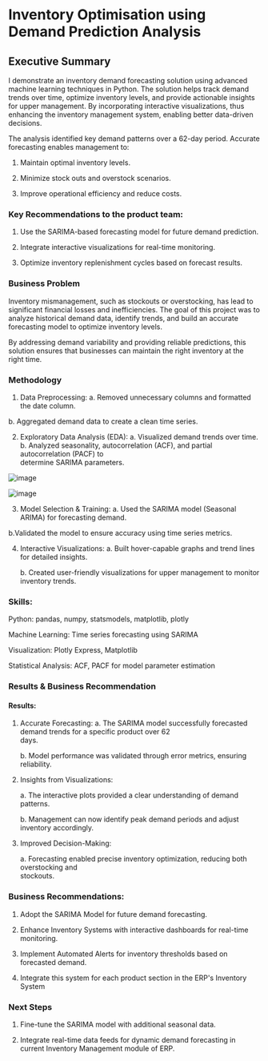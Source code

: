 # Inventory Optimisation using Demand Prediction Analysis

## Executive Summary

I demonstrate an inventory demand forecasting solution using advanced machine learning techniques in Python. The solution helps track demand trends over time, optimize inventory levels, and provide actionable insights for upper management. By incorporating interactive visualizations, thus enhancing the inventory management system, enabling better data-driven decisions.

The analysis identified key demand patterns over a 62-day period. Accurate forecasting enables management to:

1. Maintain optimal inventory levels.

2. Minimize stock outs and overstock scenarios.

3. Improve operational efficiency and reduce costs.

### Key Recommendations to the product team:

1. Use the SARIMA-based forecasting model for future demand prediction.

2. Integrate interactive visualizations for real-time monitoring.

3. Optimize inventory replenishment cycles based on forecast results.

### Business Problem

Inventory mismanagement, such as stockouts or overstocking, has lead to significant financial losses and inefficiencies. The goal of this project was to analyze historical demand data, identify trends, and build an accurate forecasting model to optimize inventory levels.

By addressing demand variability and providing reliable predictions, this solution ensures that businesses can maintain the right inventory at the right time.

### Methodology

1. Data Preprocessing: 
  a. Removed unnecessary columns and formatted the date column.

  b. Aggregated demand data to create a clean time series.

2. Exploratory Data Analysis (EDA):
  a. Visualized demand trends over time.
  b. Analyzed seasonality, autocorrelation (ACF), and partial autocorrelation (PACF) to   
     determine SARIMA parameters.

![image](https://github.com/user-attachments/assets/2a396c18-3f44-45a9-b7a6-e33a7be972f6)

![image](https://github.com/user-attachments/assets/3acfa93b-c1c0-41fd-9974-b819f54c590c)

  3. Model Selection & Training:
   a. Used the SARIMA model (Seasonal ARIMA) for forecasting demand.

   b.Validated the model to ensure accuracy using time series metrics.

4. Interactive Visualizations:
   a. Built hover-capable graphs and trend lines for detailed insights.

   b. Created user-friendly visualizations for upper management to monitor inventory trends.

### Skills:

Python: pandas, numpy, statsmodels, matplotlib, plotly

Machine Learning: Time series forecasting using SARIMA

Visualization: Plotly Express, Matplotlib

Statistical Analysis: ACF, PACF for model parameter estimation

### Results & Business Recommendation

#### Results:

1. Accurate Forecasting:
   a. The SARIMA model successfully forecasted demand trends for a specific product over 62  
      days.

   b. Model performance was validated through error metrics, ensuring reliability.

2. Insights from Visualizations:

   a. The interactive plots provided a clear understanding of demand patterns.

   b. Management can now identify peak demand periods and adjust inventory accordingly.

3. Improved Decision-Making:

   a. Forecasting enabled precise inventory optimization, reducing both overstocking and  
      stockouts.

### Business Recommendations:

1. Adopt the SARIMA Model for future demand forecasting.

2. Enhance Inventory Systems with interactive dashboards for real-time monitoring.

3. Implement Automated Alerts for inventory thresholds based on forecasted demand.

4. Integrate this system for each product section in the ERP's Inventory System

### Next Steps

1. Fine-tune the SARIMA model with additional seasonal data.

2. Integrate real-time data feeds for dynamic demand forecasting in current Inventory Management module of ERP.

